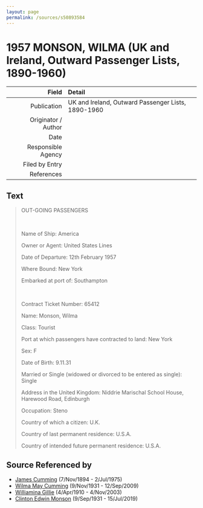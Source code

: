 ```yaml
---
layout: page
permalink: /sources/s50893584
---
```


# 1957 MONSON, WILMA (UK and Ireland, Outward Passenger Lists, 1890-1960)

Field | Detail
---:|:---
Publication | UK and Ireland, Outward Passenger Lists, 1890-1960
Originator / Author | 
Date | 
Responsible Agency | 
Filed by Entry | 
References | 

## Text

> OUT-GOING PASSENGERS
>
> <br/>
>
> Name of Ship: America
>
> Owner or Agent: United States Lines
>
> Date of Departure: 12th February 1957
>
> Where Bound: New York
>
> Embarked at port of: Southampton
>
> <br/>
>
> Contract Ticket Number: 65412
>
> Name: Monson, Wilma
>
> Class: Tourist
>
> Port at which passengers have contracted to land: New York
>
> Sex: F
>
> Date of Birth: 9.11.31
>
> Married or Single (widowed or divorced to be entered as single): Single
>
> Address in the United Kingdom: Niddrie Marischal School House, Harewood Road, Edinburgh
>
> Occupation: Steno
>
> Country of which a citizen: U.K.
>
> Country of last permanent residence: U.S.A.
>
> Country of intended future permanent residence: U.S.A.
>

## Source Referenced by

* [James Cumming](../people/@492889@-james-cumming-b1894-11-7-d1975-7-2.md) (7/Nov/1894 - 2/Jul/1975)
* [Wilma May Cumming](../people/@74680609@-wilma-may-cumming-b1931-11-9-d2009-9-12.md) (9/Nov/1931 - 12/Sep/2009)
* [Williamina Gillie](../people/@23770336@-williamina-gillie-b1910-4-4-d2003-11-4.md) (4/Apr/1910 - 4/Nov/2003)
* [Clinton Edwin Monson](../people/@24393948@-clinton-edwin-monson-b1931-9-9-d2019-7-15.md) (9/Sep/1931 - 15/Jul/2019)
